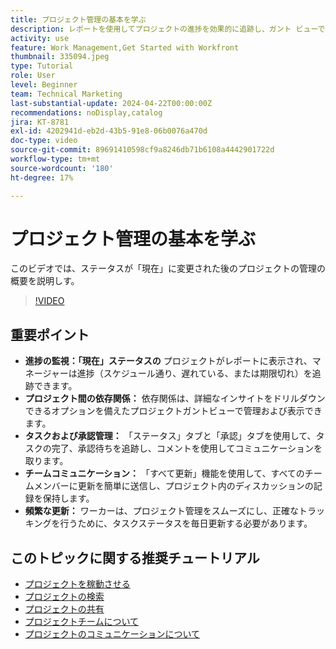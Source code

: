 ```yaml
---
title: プロジェクト管理の基本を学ぶ
description: レポートを使用してプロジェクトの進捗を効果的に追跡し、ガント ビューで依存関係を管理し、タスクと承認を監視して、チームのコミュニケーションを強化し、頻繁な更新でスムーズなワークフローを確保します。
activity: use
feature: Work Management,Get Started with Workfront
thumbnail: 335094.jpeg
type: Tutorial
role: User
level: Beginner
team: Technical Marketing
last-substantial-update: 2024-04-22T00:00:00Z
recommendations: noDisplay,catalog
jira: KT-8781
exl-id: 4202941d-eb2d-43b5-91e8-06b0076a470d
doc-type: video
source-git-commit: 89691410598cf9a8246db71b6108a4442901722d
workflow-type: tm+mt
source-wordcount: '180'
ht-degree: 17%

---
```


# プロジェクト管理の基本を学ぶ

このビデオでは、ステータスが「現在」に変更された後のプロジェクトの管理の概要を説明し&#x200B;す。

>[!VIDEO](https://video.tv.adobe.com/v/335094/?quality=12&learn=on&enablevpops)

## 重要ポイント

* **進捗の監視：「現在」ステータスの** プロジェクトがレポートに表示され、マネージャーは進捗（スケジュール通り、遅れている、または期限切れ）を追跡できます。&#x200B;
* **プロジェクト間の依存関係：** 依存関係は、詳細なインサイトをドリルダウンできるオプションを備えたプロジェクトガントビューで管理および表示できます。&#x200B;
* **タスクおよび承認管理：** 「ステータス」タブと「承認」タブを使用して、タスクの完了、承認待ちを追跡し、コメントを使用してコミュニケーションを取ります。&#x200B;
* **チームコミュニケーション：** 「すべて更新」機能を使用して、すべてのチームメンバーに更新を簡単に送信し、プロジェクト内のディスカッションの記録を保持します。&#x200B;
* **頻繁な更新：** ワーカーは、プロジェクト管理をスムーズにし、正確なトラッキングを行うために、タスクステータスを毎日更新する必要があります。&#x200B;


## このトピックに関する推奨チュートリアル

* [プロジェクトを稼動させる](/help/manage-work/projects/take-a-project-live.md)
* [プロジェクトの検索](/help/manage-work/projects/find-projects.md)
* [プロジェクトの共有](/help/manage-work/projects/share-a-project.md)
* [プロジェクトチームについて](/help/manage-work/projects/understand-the-project-team.md)
* [プロジェクトのコミュニケーションについて](/help/manage-work/projects/understand-project-communication.md)
